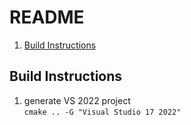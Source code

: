 # README

1. [Build Instructions](#build-instructions)

## Build Instructions

1. generate VS 2022 project  
`cmake .. -G "Visual Studio 17 2022"`  